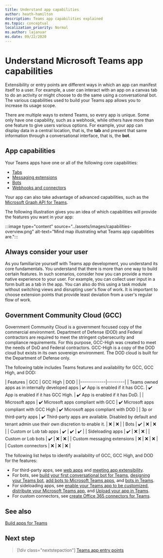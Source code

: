 ```yaml
---
title: Understand app capabilities
author: heath-hamilton
description: Teams app capabilities explained
ms.topic: conceptual
localization_priority: Normal
ms.author: lajanuar
ms.date: 09/22/2020
---
```


# Understand Microsoft Teams app capabilities

Extensibility or entry points are different ways in which an app can manifest itself to a user. For example, a user can interact with an app on a canvas tab to do an activity or might choose to do the same using a conversational bot. The various capabilities used to build your Teams app allows you to increase its usage scope.

There are multiple ways to extend Teams, so every app is unique. Some only have one capability, such as a webhook, while others have more than one feature to give users various options. For example, your app can display data in a central location, that is, the **tab** and present that same information through a conversational interface, that is, the **bot**.

## App capabilities

Your Teams apps have one or all of the following core capabilities:

* [Tabs](../tabs/what-are-tabs.md)
* [Messaging extensions](../messaging-extensions/what-are-messaging-extensions.md)
* [Bots](../bots/what-are-bots.md)
* [Webhooks and connectors](../webhooks-and-connectors/what-are-webhooks-and-connectors.md)

Your app can also take advantage of advanced capabilities, such as the [Microsoft Graph API for Teams](/graph/teams-concept-overview).

The following illustration gives you an idea of which capabilities will provide the features you want in your app:

:::image type="content" source="../assets/images/capabilities-overview.png" alt-text="Mind map illustrating what Teams app capabilities are.":::

## Always consider your user

As you familiarize yourself with Teams app development, you understand its core fundamentals. You understand that there is more than one way to build certain features. In such scenarios, consider how you can provide a more native experience to your user.
For example, you can collect user input in a form built as a tab in the app. You can also do this using a task module without switching views and disrupting user's flow of work. It is important to choose extension points that provide least deviation from a user's regular flow of work.

## Government Community Cloud (GCC)

Government Community Cloud is a government focused copy of the commercial environment. Department of Defense (DOD) and Federal contractors are required to meet the stringent cybersecurity and compliance requirements. For this purpose, GCC-High was created to meet the needs of DoD and Federal contractors. GCC-High is a copy of the DOD cloud but exists in its own sovereign environment. The DOD cloud is built for the Department of Defense only.

The following table includes Teams features and availability for GCC, GCC High, and DOD:

| Features   | GCC | GCC High | DOD |
|-------------|---------|
| Teams owned apps as in internally developed apps | ✔️ App is enabled if it has GCC. | ✔️ App is enabled if it has GCC High. | ✔️ App is enabled if it has DoD. |
| Microsoft apps | ✔️ Microsoft apps compliant with GCC | ✔️ Microsoft apps compliant with GCC High | ✔️ Microsoft apps compliant with DOD |
| 3p or third-party apps | ✔️ Third-party apps are available. Disabled by default and tenant admin use their own discretion to enable it. | ❌ | ❌ |
| Bots | ✔️ | ❌ | ❌ |
| Custom or Lob tab apps |  ✔️ | ✔️ | ✔️ |
| Sideloading apps | ✔️ | ❌ | ❌ |
| Custom or Lob bots | ✔️ | ❌ | ❌ |
| Custom messaging extensions | ❌ | ❌ | ❌ |
| Custom connectors | ❌ | ❌ | ❌ |

The following list helps to identify availability of GCC, GCC High, and DOD for the features:

* For third-party apps, see [web apps](../samples/integrating-web-apps.md) and [meeting app extensibility](../apps-in-teams-meetings/meeting-app-extensibility.md).
* For bots, see [build your first conversational bot for Teams](../get-started/first-app-bot.md), [designing your Teams bot](../bots/design/bots.md), [add bots to Microsoft Teams apps](../resources/bot-v3/bots-overview.md), and [bots in Teams](../bots/what-are-bots.md).
* For sideloading apps, see [enable your Teams app to be customized](../concepts/design/enable-app-customization.md), [distribute your Microsoft Teams app](../concepts/deploy-and-publish/apps-publish-overview.md), and [Upload your app in Teams](../concepts/deploy-and-publish/apps-upload.md).
* For custom connectors, see [create Office 365 connectors for Teams](../webhooks-and-connectors/how-to/connectors-creating.md).

## See also

[Build apps for Teams](../overview.md)

## Next step

> [!div class="nextstepaction"]
> [Teams app entry points](../concepts/extensibility-points.md)
